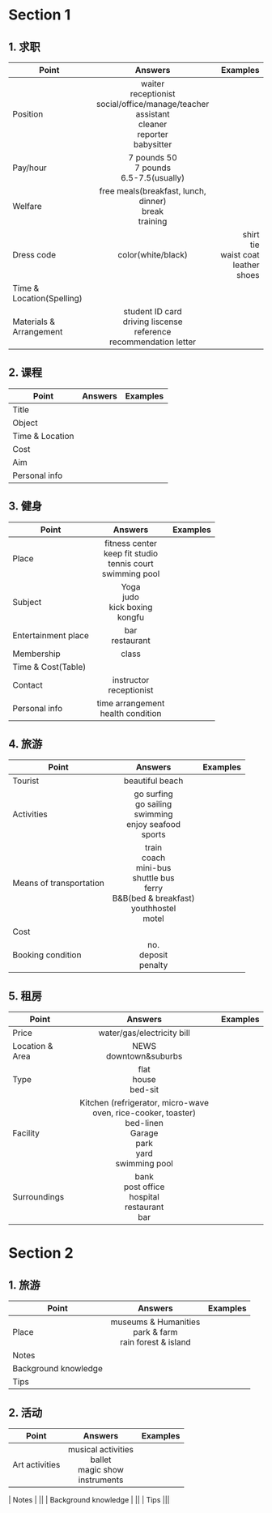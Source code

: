 # Section 1

## 1. 求职

| Point        | Answers           | Examples  |
| ------------- |:-------------:| -----:|
| Position      | waiter<br> receptionist<br> social/office/manage/teacher assistant<br> cleaner<br> reporter<br> babysitter<br> |  |
| Pay/hour      | 7 pounds 50 <br> 7 pounds <br> 6.5-7.5(usually)  |    |
| Welfare | free meals(breakfast, lunch, dinner)<br>  break<br>  training<br> |     |
| Dress code | color(white/black)| shirt <br> tie <br> waist coat<br> leather shoes|
| Time & Location(Spelling) |||
| Materials & Arrangement | student ID card<br> driving liscense<br> reference<br> recommendation letter|||

## 2. 课程
| Point        | Answers           | Examples  |
| ------------- |:-------------:| -----:|
| Title      | |  |
| Object      | |  |
| Time & Location      | |  |
| Cost      | |  |
| Aim      | |  |
| Personal info      | |  |

## 3. 健身
| Point        | Answers           | Examples  |
| ------------- |:-------------:| -----:|
| Place    |fitness center <br> keep fit studio <br> tennis court <br> swimming pool |  |
| Subject  |Yoga<br>  judo<br> kick boxing<br> kongfu<br>| |
| Entertainment place |bar<br> restaurant<br>|  |
| Membership      | class |  |
| Time & Cost(Table)  | |  |
| Contact | instructor<br> receptionist<br>|  |
| Personal info |time arrangement <br> health condition| |

## 4. 旅游
| Point        | Answers           | Examples  |
| ------------- |:-------------:| -----:|
| Tourist  | beautiful beach|  | |
| Activities | go surfing <br> go sailing<br> swimming<br> enjoy seafood<br> sports<br>| |
| Means of transportation| train <br> coach<br> mini-bus<br> shuttle bus<br> ferry<br> B&B(bed & breakfast) <br> youthhostel <br> motel<br>| |
| Cost |||
| Booking condition | no. <br> deposit<br> penalty<br> | |

## 5. 租房
| Point        | Answers           | Examples  |
| ------------- |:-------------:| -----:|
| Price | water/gas/electricity bill |||
| Location & Area| NEWS<br> downtown&suburbs | |
| Type | flat <br> house<br> bed-sit<br>|||
| Facility| Kitchen (refrigerator, micro-wave oven, rice-cooker, toaster) <br> bed-linen <br> Garage <br> park <br> yard<br> swimming pool<br> | 
| Surroundings | bank<br> post office<br> hospital<br> restaurant<br> bar<br> || 

# Section 2 
## 1. 旅游

| Point        | Answers           | Examples  |
| ------------- |:-------------:| -----:|
| Place | museums & Humanities <br> park & farm <br> rain forest & island | |
| Notes | ||
| Background knowledge | ||
| Tips |||

## 2. 活动
| Point        | Answers           | Examples  |
| ------------- |:-------------:| -----:|
| Art activities | musical activities <br> ballet<br> magic show <br> instruments <br>| |

| Notes | ||
| Background knowledge | ||
| Tips |||










 









